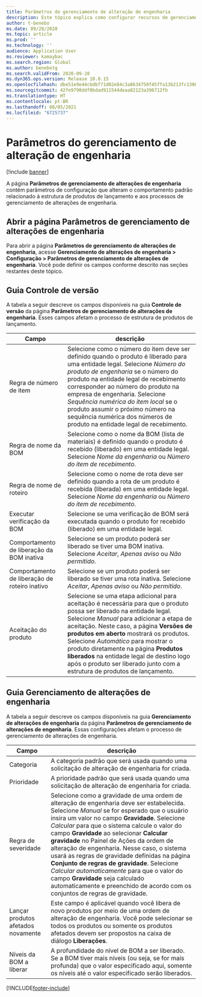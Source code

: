 ```yaml
---
title: Parâmetros do gerenciamento de alteração de engenharia
description: Este tópico explica como configurar recursos de gerenciamento de alterações de engenharia do Microsoft Dynamics 365 Supply Chain Management.
author: t-benebo
ms.date: 09/28/2020
ms.topic: article
ms.prod: ''
ms.technology: ''
audience: Application User
ms.reviewer: kamaybac
ms.search.region: Global
ms.author: benebotg
ms.search.validFrom: 2020-09-28
ms.dyn365.ops.version: Release 10.0.15
ms.openlocfilehash: dbe51e9e44cbdbf71d02e84c3a8634750f45ffa13b213fc1306a1047fb9e0b63
ms.sourcegitcommit: 42fe9790ddf0bdad911544deaa82123a396712fb
ms.translationtype: HT
ms.contentlocale: pt-BR
ms.lasthandoff: 08/05/2021
ms.locfileid: "6725737"
---
```

# <a name="engineering-change-management-parameters"></a>Parâmetros do gerenciamento de alteração de engenharia

[!include [banner](../includes/banner.md)]

A página **Parâmetros de gerenciamento de alterações de engenharia** contém parâmetros de configuração que alteram o comportamento padrão relacionado à estrutura de produtos de lançamento e aos processos de gerenciamento de alterações de engenharia.

## <a name="open-the-engineering-change-management-parameters-page"></a>Abrir a página Parâmetros de gerenciamento de alterações de engenharia

Para abrir a página **Parâmetros de gerenciamento de alterações de engenharia**, acesse **Gerenciamento de alterações de engenharia \> Configuração \> Parâmetros de gerenciamento de alterações de engenharia**. Você pode definir os campos conforme descrito nas seções restantes deste tópico.

## <a name="release-control-tab"></a>Guia Controle de versão

A tabela a seguir descreve os campos disponíveis na guia **Controle de versão** da página **Parâmetros de gerenciamento de alterações de engenharia**. Esses campos afetam o processo de estrutura de produtos de lançamento.

| Campo | descrição |
|---|---|
| Regra de número de item | Selecione como o número do item deve ser definido quando o produto é liberado para uma entidade legal. Selecione *Número do produto de engenharia* se o número do produto na entidade legal de recebimento corresponder ao número do produto na empresa de engenharia. Selecione *Sequência numérica do item local* se o produto assumir o próximo número na sequência numérica dos números de produto na entidade legal de recebimento. |
| Regra de nome da BOM | Selecione como o nome da BOM (lista de materiais) é definido quando o produto é recebido (liberado) em uma entidade legal. Selecione *Nome da engenharia* ou *Número do item de recebimento*. |
| Regra de nome de roteiro | Selecione como o nome de rota deve ser definido quando a rota de um produto é recebida (liberada) em uma entidade legal. Selecione *Nome da engenharia* ou *Número do item de recebimento*. |
| Executar verificação da BOM | Selecione se uma verificação de BOM será executada quando o produto for recebido (liberado) em uma entidade legal. |
| Comportamento de liberação da BOM inativa | Selecione se um produto poderá ser liberado se tiver uma BOM inativa. Selecione *Aceitar*, *Apenas aviso* ou *Não permitido*. |
| Comportamento de liberação de roteiro inativo | Selecione se um produto poderá ser liberado se tiver uma rota inativa. Selecione *Aceitar*, *Apenas aviso* ou *Não permitido*.|
| Aceitação do produto | Selecione se uma etapa adicional para aceitação é necessária para que o produto possa ser liberado na entidade legal. Selecione *Manual* para adicionar a etapa de aceitação. Neste caso, a página **Versões de produtos em aberto** mostrará os produtos. Selecione *Automático* para mostrar o produto diretamente na página **Produtos liberados** na entidade legal de destino logo após o produto ser liberado junto com a estrutura de produtos de lançamento. |

## <a name="engineering-change-management-tab"></a>Guia Gerenciamento de alterações de engenharia

A tabela a seguir descreve os campos disponíveis na guia **Gerenciamento de alterações de engenharia** da página **Parâmetros de gerenciamento de alterações de engenharia**. Essas configurações afetam o processo de gerenciamento de alterações de engenharia.

| Campo | descrição |
|---|---|
| Categoria | A categoria padrão que será usada quando uma solicitação de alteração de engenharia for criada. |
| Prioridade | A prioridade padrão que será usada quando uma solicitação de alteração de engenharia for criada. |
| Regra de severidade | Selecione como a gravidade de uma ordem de alteração de engenharia deve ser estabelecida. Selecione *Manual* se for esperado que o usuário insira um valor no campo **Gravidade**. Selecione *Calcular* para que o sistema calcule o valor do campo **Gravidade** ao selecionar **Calcular gravidade** no Painel de Ações da ordem de alteração de engenharia. Nesse caso, o sistema usará as regras de gravidade definidas na página **Conjunto de regras de gravidade**. Selecione *Calcular automaticamente* para que o valor do campo **Gravidade** seja calculado automaticamente e preenchido de acordo com os conjuntos de regras de gravidade. |
| Lançar produtos afetados novamente | Este campo é aplicável quando você libera de novo produtos por meio de uma ordem de alteração de engenharia. Você pode selecionar se todos os produtos ou somente os produtos afetados devem ser propostos na caixa de diálogo **Liberações**. |
| Níveis da BOM a liberar | A profundidade do nível de BOM a ser liberado. Se a BOM tiver mais níveis (ou seja, se for mais profunda) que o valor especificado aqui, somente os níveis até o valor especificado serão liberados. |


[!INCLUDE[footer-include](../../includes/footer-banner.md)]